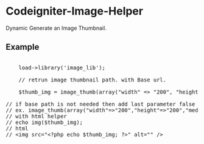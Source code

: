 Codeigniter-Image-Helper
========================

Dynamic Generate an Image Thumbnail.


Example 
--------
<pre>

    <?php
    // load Image Lib, it not required if image library is set on ./config/autoload.php

    $this->load->library('image_lib');

    // retrun image thumbnail path. with Base url.

    $thumb_img = image_thumb(array("width" => "200", "height" => "200", "media/image/photo.jpg");

// if base path is not needed then add last parameter false
// ex. image_thumb(array("width"=>"200","height"=>"200","media/image/photo.jpg",false);
// with html helper
// echo img($thumb_img);
// html
// &lt;img src="&lt;?php echo $thumb_img; ?&gt;" alt="" /&gt;



    </pre>